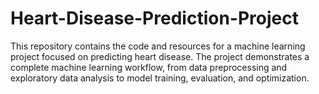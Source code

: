 # Heart-Disease-Prediction-Project
This repository contains the code and resources for a machine learning project focused on predicting heart disease. The project demonstrates a complete machine learning workflow, from data preprocessing and exploratory data analysis to model training, evaluation, and optimization.
